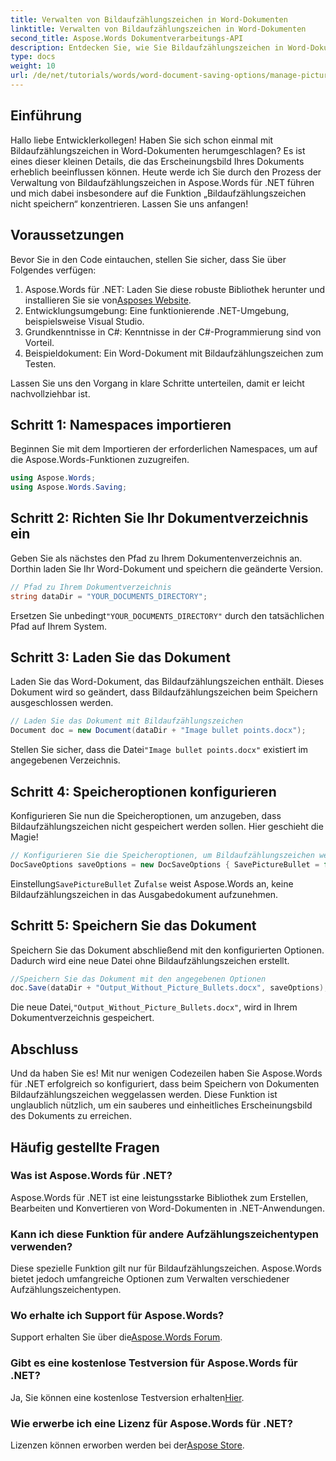 ```yaml
---
title: Verwalten von Bildaufzählungszeichen in Word-Dokumenten
linktitle: Verwalten von Bildaufzählungszeichen in Word-Dokumenten
second_title: Aspose.Words Dokumentverarbeitungs-API
description: Entdecken Sie, wie Sie Bildaufzählungszeichen in Word-Dokumenten mit Aspose.Words für .NET effektiv verwalten. Diese umfassende Anleitung führt Sie durch die Schritte zum Einrichten Ihrer Umgebung und Konfigurieren von Speicheroptionen.
type: docs
weight: 10
url: /de/net/tutorials/words/word-document-saving-options/manage-picture-bullet/
---
```

## Einführung

Hallo liebe Entwicklerkollegen! Haben Sie sich schon einmal mit Bildaufzählungszeichen in Word-Dokumenten herumgeschlagen? Es ist eines dieser kleinen Details, die das Erscheinungsbild Ihres Dokuments erheblich beeinflussen können. Heute werde ich Sie durch den Prozess der Verwaltung von Bildaufzählungszeichen in Aspose.Words für .NET führen und mich dabei insbesondere auf die Funktion „Bildaufzählungszeichen nicht speichern“ konzentrieren. Lassen Sie uns anfangen!

## Voraussetzungen

Bevor Sie in den Code eintauchen, stellen Sie sicher, dass Sie über Folgendes verfügen:

1.  Aspose.Words für .NET: Laden Sie diese robuste Bibliothek herunter und installieren Sie sie von[Asposes Website](https://releases.aspose.com/words/net/).
2. Entwicklungsumgebung: Eine funktionierende .NET-Umgebung, beispielsweise Visual Studio.
3. Grundkenntnisse in C#: Kenntnisse in der C#-Programmierung sind von Vorteil.
4. Beispieldokument: Ein Word-Dokument mit Bildaufzählungszeichen zum Testen.

Lassen Sie uns den Vorgang in klare Schritte unterteilen, damit er leicht nachvollziehbar ist.

## Schritt 1: Namespaces importieren

Beginnen Sie mit dem Importieren der erforderlichen Namespaces, um auf die Aspose.Words-Funktionen zuzugreifen.

```csharp
using Aspose.Words;
using Aspose.Words.Saving;
```

## Schritt 2: Richten Sie Ihr Dokumentverzeichnis ein

Geben Sie als nächstes den Pfad zu Ihrem Dokumentenverzeichnis an. Dorthin laden Sie Ihr Word-Dokument und speichern die geänderte Version.

```csharp
// Pfad zu Ihrem Dokumentverzeichnis
string dataDir = "YOUR_DOCUMENTS_DIRECTORY";
```

 Ersetzen Sie unbedingt`"YOUR_DOCUMENTS_DIRECTORY"` durch den tatsächlichen Pfad auf Ihrem System.

## Schritt 3: Laden Sie das Dokument

Laden Sie das Word-Dokument, das Bildaufzählungszeichen enthält. Dieses Dokument wird so geändert, dass Bildaufzählungszeichen beim Speichern ausgeschlossen werden.

```csharp
// Laden Sie das Dokument mit Bildaufzählungszeichen
Document doc = new Document(dataDir + "Image bullet points.docx");
```

 Stellen Sie sicher, dass die Datei`"Image bullet points.docx"` existiert im angegebenen Verzeichnis.

## Schritt 4: Speicheroptionen konfigurieren

Konfigurieren Sie nun die Speicheroptionen, um anzugeben, dass Bildaufzählungszeichen nicht gespeichert werden sollen. Hier geschieht die Magie!

```csharp
// Konfigurieren Sie die Speicheroptionen, um Bildaufzählungszeichen wegzulassen
DocSaveOptions saveOptions = new DocSaveOptions { SavePictureBullet = false };
```

 Einstellung`SavePictureBullet` Zu`false` weist Aspose.Words an, keine Bildaufzählungszeichen in das Ausgabedokument aufzunehmen.

## Schritt 5: Speichern Sie das Dokument

Speichern Sie das Dokument abschließend mit den konfigurierten Optionen. Dadurch wird eine neue Datei ohne Bildaufzählungszeichen erstellt.

```csharp
//Speichern Sie das Dokument mit den angegebenen Optionen
doc.Save(dataDir + "Output_Without_Picture_Bullets.docx", saveOptions);
```

 Die neue Datei,`"Output_Without_Picture_Bullets.docx"`, wird in Ihrem Dokumentverzeichnis gespeichert.

## Abschluss

Und da haben Sie es! Mit nur wenigen Codezeilen haben Sie Aspose.Words für .NET erfolgreich so konfiguriert, dass beim Speichern von Dokumenten Bildaufzählungszeichen weggelassen werden. Diese Funktion ist unglaublich nützlich, um ein sauberes und einheitliches Erscheinungsbild des Dokuments zu erreichen.

## Häufig gestellte Fragen

### Was ist Aspose.Words für .NET?
Aspose.Words für .NET ist eine leistungsstarke Bibliothek zum Erstellen, Bearbeiten und Konvertieren von Word-Dokumenten in .NET-Anwendungen.

### Kann ich diese Funktion für andere Aufzählungszeichentypen verwenden?
Diese spezielle Funktion gilt nur für Bildaufzählungszeichen. Aspose.Words bietet jedoch umfangreiche Optionen zum Verwalten verschiedener Aufzählungszeichentypen.

### Wo erhalte ich Support für Aspose.Words?
 Support erhalten Sie über die[Aspose.Words Forum](https://forum.aspose.com/c/words/8).

### Gibt es eine kostenlose Testversion für Aspose.Words für .NET?
 Ja, Sie können eine kostenlose Testversion erhalten[Hier](https://releases.aspose.com/).

### Wie erwerbe ich eine Lizenz für Aspose.Words für .NET?
 Lizenzen können erworben werden bei der[Aspose Store](https://purchase.aspose.com/buy).